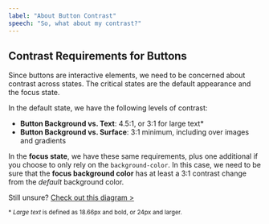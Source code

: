 ```yaml
---
label: "About Button Contrast"
speech: "So, what about my contrast?"
---
```


## Contrast Requirements for Buttons

Since buttons are interactive elements, we need to be concerned about contrast across states. The critical states are the default appearance and the focus state.

In the default state, we have the following levels of contrast:

- **Button Background vs. Text**: 4.5:1, or 3:1 for large text\*
- **Button Background vs. Surface**: 3:1 minimum, including over images and gradients

In the **focus state**, we have these same requirements, plus one additional if you choose to only rely on the `background-color`. In this case, we need to be sure that the **focus background color** has at least a 3:1 contrast change from the _default_ background color.

Still unsure? [Check out this diagram >](https://twitter.com/5t3ph/status/1340367293440696321/photo/1)

<small>\* _Large text_ is defined as 18.66px and bold, or 24px and larger.</small>
